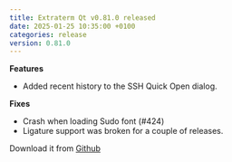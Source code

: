 ```yaml
---
title: Extraterm Qt v0.81.0 released
date: 2025-01-25 10:35:00 +0100
categories: release
version: 0.81.0
---
```


**Features**

* Added recent history to the SSH Quick Open dialog.

**Fixes**

* Crash when loading Sudo font (#424)
* Ligature support was broken for a couple of releases.


Download it from [Github](https://github.com/sedwards2009/extraterm/releases/tag/v0.81.0)
